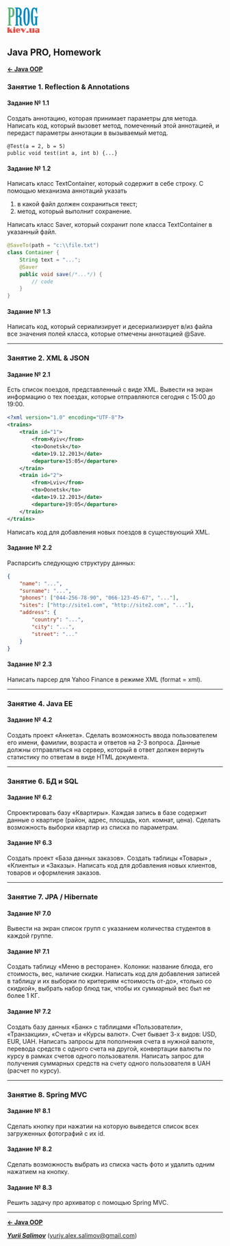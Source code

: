[![Prog.kiev.ua](logo.png)](https://prog.kiev.ua)

## Java PRO, Homework

[**<- Java OOP**](https://github.com/YuriiSalimov/Prog.kiev.ua-JavaOOP)

### Занятие 1. Reflection & Annotations

#### Задание № 1.1
<!--#### [Задание № 1.1](/src/main/java/com/salimov/yurii/lesson01/task01)-->
Создать аннотацию, которая принимает параметры для метода. 
Написать код, который вызовет метод, помеченный этой аннотацией, 
и передаст параметры аннотации в вызываемый метод.
```
@Test(a = 2, b = 5)
public void test(int a, int b) {...}
```

#### Задание № 1.2
<!--#### [Задание № 1.2](/src/main/java/com/salimov/yurii/lesson01/task02)-->
Написать класс TextContainer, который содержит в себе строку. 
С помощью механизма аннотаций указать
1) в какой файл должен сохраниться текст; 
2) метод, который выполнит сохранение. 

Написать класс Saver, который сохранит поле класса TextContainer 
в указанный файл.
```java
@SaveTo(path = "c:\\file.txt")
class Container {
    String text = "...";
    @Saver
    public void save(/*...*/) {
        // code
    }
}
```

#### Задание № 1.3
<!--#### [Задание № 1.3](/src/main/java/com/salimov/yurii/lesson01/task03)-->
Написать код, который сериализирует и десериализирует в/из файла все 
значения полей класса, которые отмечены аннотацией @Save.

-------------------------------------------------------------------------

### Занятие 2. XML & JSON

#### Задание № 2.1
<!--#### [Задание № 2.1](/src/main/java/com/salimov/yurii/lesson02/task01)-->
Есть список поездов, представленный с виде XML. Вывести на экран информацию о тех поездах, которые
отправляются сегодня с 15:00 до 19:00.
```xml
<?xml version="1.0" encoding="UTF-8"?>
<trains>
    <train id="1">
        <from>Kyiv</from>
        <to>Donetsk</to>
        <date>19.12.2013</date>
        <departure>15:05</departure>
    </train>
    <train id="2">
        <from>Lviv</from>
        <to>Donetsk</to>
        <date>19.12.2013</date>
        <departure>19:05</departure>
    </train>
</trains>
```
Написать код для добавления новых поездов в существующий XML.

#### Задание № 2.2
<!--#### [Задание № 2.2](/src/main/java/com/salimov/yurii/lesson02/task02)-->
Распарсить следующую структуру данных:
```json
{
    "name": "...",
    "surname": "...",
    "phones": ["044-256-78-90", "066-123-45-67", "..."],
    "sites": ["http://site1.com", "http://site2.com", "..."],
    "address": {
        "country": "...",
        "city": "...",
        "street": "..."
    }
}
```

#### Задание № 2.3
<!--#### [Задание № 2.3](/src/main/java/com/salimov/yurii/lesson02/task03)-->
Написать парсер для Yahoo Finance в режиме XML (format = xml).

-------------------------------------------------------------------------

### Занятие 4. Java EE

#### Задание № 4.2
<!--#### [Задание № 4.2](/src/main/java/com/salimov/yurii/lesson04/task02)-->
Создать проект «Анкета». Сделать возможность ввода пользователем его имени, 
фамилии, возраста и ответов на 2-3 вопроса. Данные должны отправляться на 
сервер, который в ответ должен вернуть статистику по ответам в виде
HTML документа.

-------------------------------------------------------------------------

### Занятие 6. БД и SQL

#### Задание № 6.2
<!--#### [Задание № 6.2](/src/main/java/com/salimov/yurii/lesson06/task02)-->
Спроектировать базу «Квартиры». Каждая запись в базе содержит данные о 
квартире (район, адрес, площадь, кол. комнат, цена). Сделать возможность 
выборки квартир из списка по параметрам.

#### Задание № 6.3
<!--#### [Задание № 6.3](/src/main/java/com/salimov/yurii/lesson06/task03)-->
Создать проект «База данных заказов». Создать таблицы «Товары» , «Клиенты» 
и «Заказы». Написать код для добавления новых клиентов, товаров и оформления 
заказов.

-------------------------------------------------------------------------

### Занятие 7. JPA / Hibernate

#### Задание № 7.0
<!--#### [Задание № 7.0](/src/main/java/com/salimov/yurii/lesson07/task00)-->
Вывести на экран список групп с указанием количества студентов в каждой группе.

#### Задание № 7.1
<!--#### [Задание № 7.1](/src/main/java/com/salimov/yurii/lesson07/task01)-->
Создать таблицу «Меню в ресторане». Колонки: название блюда, его стоимость, 
вес, наличие скидки. Написать код для добавления записей в таблицу и их выборки 
по критериям «стоимость от-до», «только со скидкой», выбрать набор блюд так, 
чтобы их суммарный вес был не более 1 КГ.

#### Задание № 7.2
<!--#### [Задание № 7.2 *](/src/main/java/com/salimov/yurii/lesson07/task02)-->
Создать базу данных «Банк» с таблицами «Пользователи», «Транзакции», «Счета» 
и «Курсы валют». Счет бывает 3-х видов: USD, EUR, UAH. Написать запросы для 
пополнения счета в нужной валюте, перевода средств с одного счета на другой, 
конвертации валюты по курсу в рамках счетов одного пользователя. Написать
запрос для получения суммарных средств на счету одного пользователя в UAH 
(расчет по курсу).

-------------------------------------------------------------------------

### Занятие 8. Spring MVC

#### Задание № 8.1
<!--#### [Задание № 8.1](/src/main/java/com/salimov/yurii/lesson08/task01)-->
Сделать кнопку при нажатии на которую выведется список всех загруженных 
фотографий с их id.

#### Задание № 8.2
<!--#### [Задание № 8.2](/src/main/java/com/salimov/yurii/lesson08/task02)-->
Сделать возможность выбрать из списка часть фото и удалить одним нажатием 
на кнопку.

#### Задание № 8.3
<!--#### [Задание № 8.3](/src/main/java/com/salimov/yurii/lesson08/task03)-->
Решить задачу про архиватор с помощью Spring MVC.

-------------------------------------------------------------------------

[**<- Java OOP**](https://github.com/YuriiSalimov/Prog.kiev.ua-JavaOOP)

[_**Yurii Salimov**_](https://www.linkedin.com/in/yurii-salimov)  ([yuriy.alex.salimov@gmail.com](mailto:yuriy.alex.salimov@gmail.com))
